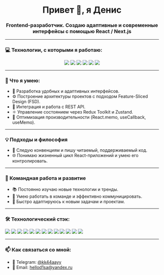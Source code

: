 <h1 align="center">Привет 👋, я Денис</h1>
<h3 align="center">Frontend-разработчик. Создаю адаптивные и современные интерфейсы с помощью React / Next.js</h3>

---

### 💻 Технологии, с которыми я работаю:

<p align="center">
  <img src="https://img.shields.io/badge/-HTML5-E34F26?style=flat-square&logo=html5&logoColor=white" />
  <img src="https://img.shields.io/badge/-CSS3-1572B6?style=flat-square&logo=css3" />
  <img src="https://img.shields.io/badge/-JavaScript-F7DF1E?style=flat-square&logo=javascript&logoColor=black" />
  <img src="https://img.shields.io/badge/-TypeScript-3178C6?style=flat-square&logo=typescript" />
  <img src="https://img.shields.io/badge/-React-20232A?style=flat-square&logo=react" />
  <img src="https://img.shields.io/badge/-Next.js-black?style=flat-square&logo=next.js" />
</p>

---



### 🌟 Что я умею:

- 🎨 Разработка удобных и адаптивных интерфейсов.
- ⚙️ Построение архитектуры проектов с подходом Feature-Sliced Design (FSD).
- 🚀 Интеграция и работа с REST API.
- ⚛️ Управление состоянием через Redux Toolkit и Zustand.
- 🧠 Оптимизация производительности (React.memo, useCallback, useMemo).

---

### 💡 Подходы и философия

- 📏 Следую конвенциям и пишу читаемый, поддерживаемый код.
- 🌐 Понимаю жизненный цикл React-приложений и умею его контролировать.

---

### 🚀 Командная работа и развитие

- 📚 Постоянно изучаю новые технологии и тренды.
- 🤝 Умею работать в команде и эффективно коммуницировать.
- 🧩 Быстро адаптируюсь к новым задачам и проектам.

---

### 🛠️ Технологический стэк:

<p align="left">
  <img src="https://img.shields.io/badge/-HTML5-E34F26?style=flat-square&logo=html5&logoColor=white" />
  <img src="https://img.shields.io/badge/-CSS3-1572B6?style=flat-square&logo=css3" />
  <img src="https://img.shields.io/badge/-JavaScript-F7DF1E?style=flat-square&logo=javascript&logoColor=black" />
  <img src="https://img.shields.io/badge/-TypeScript-3178C6?style=flat-square&logo=typescript" />
  <img src="https://img.shields.io/badge/-React-20232A?style=flat-square&logo=react" />
  <img src="https://img.shields.io/badge/-Next.js-black?style=flat-square&logo=next.js" />
  <img src="https://img.shields.io/badge/-TailwindCSS-06B6D4?style=flat-square&logo=tailwindcss" />
  <img src="https://img.shields.io/badge/-Redux_Toolkit-764ABC?style=flat-square&logo=redux" />
  <img src="https://img.shields.io/badge/-Zustand-black?style=flat-square" />
  <img src="https://img.shields.io/badge/-React_Hook_Form-EF4444?style=flat-square" />
  <img src="https://img.shields.io/badge/-Yup-7F52FF?style=flat-square" />
  <img src="https://img.shields.io/badge/-Axios-5A29E4?style=flat-square&logo=axios" />
  <img src="https://img.shields.io/badge/-Vite-646CFF?style=flat-square&logo=vite&logoColor=white" />
</p>

---

### 📫 Как связаться со мной:

- 💬 Telegram: [@kk44aayy](https://t.me/kk44aayy)  
- 📧 Email: [hellod1sa@yandex.ru](mailto:hellod1sa@yandex.ru)




